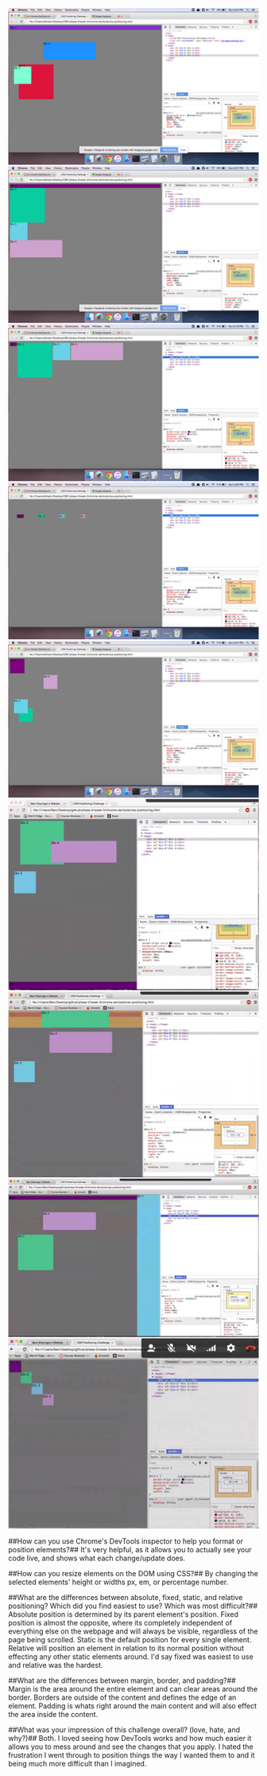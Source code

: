 ![1st Excercise](imgs/ex1.png)
![2nd Excercise](imgs/ex2.png)
![3rd Excercise](imgs/ex3.png)
![4th Excercise](imgs/ex4.png)
![5th Excercise](imgs/ex5.png)
![6th Excercise](imgs/ex6.png)
![7th Excercise](imgs/ex7.png)
![8th Excercise](imgs/ex8.png)
![9th Excercise](imgs/ex9.png)

##How can you use Chrome's DevTools inspector to help you format or position elements?##
It's very helpful, as it allows you to actually see your code live, and shows what each change/update does.

##How can you resize elements on the DOM using CSS?##
By changing the selected elements' height or widths px, em, or percentage number.

##What are the differences between absolute, fixed, static, and relative positioning? Which did you find easiest to use? Which was most difficult?##
Absolute position is determined by its parent element's position. Fixed position is almost the opposite, where its completely independent of everything else on the webpage and will always be visible, regardless of the page being scrolled. Static is the default position for every single element. Relative will position an element in relation to its normal position without effecting any other static elements around. I'd say fixed was easiest to use and relative was the hardest.

##What are the differences between margin, border, and padding?##
Margin is the area around the entire element and can clear areas around the border. Borders are outside of the content and defines the edge of an element. Padding is whats right around the main content and will also effect the area inside the content.

##What was your impression of this challenge overall? (love, hate, and why?)##
Both. I loved seeing how DevTools works and how much easier it allows you to mess around and see the changes that you apply. I hated the frustration I went through to position things the way I wanted them to and it being much more difficult than I imagined.